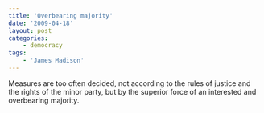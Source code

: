 ```yaml
---
title: 'Overbearing majority'
date: '2009-04-18'
layout: post
categories:
    - democracy
tags:
    - 'James Madison'
---
```


Measures are too often decided, not according to the rules of justice and the rights of the minor party, but by the superior force of an interested and overbearing majority.
